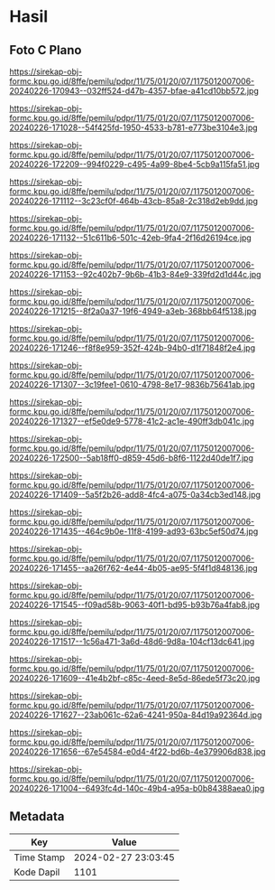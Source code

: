 # Hasil

## Foto C Plano

https://sirekap-obj-formc.kpu.go.id/8ffe/pemilu/pdpr/11/75/01/20/07/1175012007006-20240226-170943--032ff524-d47b-4357-bfae-a41cd10bb572.jpg

https://sirekap-obj-formc.kpu.go.id/8ffe/pemilu/pdpr/11/75/01/20/07/1175012007006-20240226-171028--54f425fd-1950-4533-b781-e773be3104e3.jpg

https://sirekap-obj-formc.kpu.go.id/8ffe/pemilu/pdpr/11/75/01/20/07/1175012007006-20240226-172209--994f0229-c495-4a99-8be4-5cb9a115fa51.jpg

https://sirekap-obj-formc.kpu.go.id/8ffe/pemilu/pdpr/11/75/01/20/07/1175012007006-20240226-171112--3c23cf0f-464b-43cb-85a8-2c318d2eb9dd.jpg

https://sirekap-obj-formc.kpu.go.id/8ffe/pemilu/pdpr/11/75/01/20/07/1175012007006-20240226-171132--51c611b6-501c-42eb-9fa4-2f16d26194ce.jpg

https://sirekap-obj-formc.kpu.go.id/8ffe/pemilu/pdpr/11/75/01/20/07/1175012007006-20240226-171153--92c402b7-9b6b-41b3-84e9-339fd2d1d44c.jpg

https://sirekap-obj-formc.kpu.go.id/8ffe/pemilu/pdpr/11/75/01/20/07/1175012007006-20240226-171215--8f2a0a37-19f6-4949-a3eb-368bb64f5138.jpg

https://sirekap-obj-formc.kpu.go.id/8ffe/pemilu/pdpr/11/75/01/20/07/1175012007006-20240226-171246--f8f8e959-352f-424b-94b0-d1f71848f2e4.jpg

https://sirekap-obj-formc.kpu.go.id/8ffe/pemilu/pdpr/11/75/01/20/07/1175012007006-20240226-171307--3c19fee1-0610-4798-8e17-9836b75641ab.jpg

https://sirekap-obj-formc.kpu.go.id/8ffe/pemilu/pdpr/11/75/01/20/07/1175012007006-20240226-171327--ef5e0de9-5778-41c2-ac1e-490ff3db041c.jpg

https://sirekap-obj-formc.kpu.go.id/8ffe/pemilu/pdpr/11/75/01/20/07/1175012007006-20240226-172500--5ab18ff0-d859-45d6-b8f6-1122d40de1f7.jpg

https://sirekap-obj-formc.kpu.go.id/8ffe/pemilu/pdpr/11/75/01/20/07/1175012007006-20240226-171409--5a5f2b26-add8-4fc4-a075-0a34cb3ed148.jpg

https://sirekap-obj-formc.kpu.go.id/8ffe/pemilu/pdpr/11/75/01/20/07/1175012007006-20240226-171435--464c9b0e-11f8-4199-ad93-63bc5ef50d74.jpg

https://sirekap-obj-formc.kpu.go.id/8ffe/pemilu/pdpr/11/75/01/20/07/1175012007006-20240226-171455--aa26f762-4e44-4b05-ae95-5f4f1d848136.jpg

https://sirekap-obj-formc.kpu.go.id/8ffe/pemilu/pdpr/11/75/01/20/07/1175012007006-20240226-171545--f09ad58b-9063-40f1-bd95-b93b76a4fab8.jpg

https://sirekap-obj-formc.kpu.go.id/8ffe/pemilu/pdpr/11/75/01/20/07/1175012007006-20240226-171517--1c56a471-3a6d-48d6-9d8a-104cf13dc641.jpg

https://sirekap-obj-formc.kpu.go.id/8ffe/pemilu/pdpr/11/75/01/20/07/1175012007006-20240226-171609--41e4b2bf-c85c-4eed-8e5d-86ede5f73c20.jpg

https://sirekap-obj-formc.kpu.go.id/8ffe/pemilu/pdpr/11/75/01/20/07/1175012007006-20240226-171627--23ab061c-62a6-4241-950a-84d19a92364d.jpg

https://sirekap-obj-formc.kpu.go.id/8ffe/pemilu/pdpr/11/75/01/20/07/1175012007006-20240226-171656--67e54584-e0d4-4f22-bd6b-4e379906d838.jpg

https://sirekap-obj-formc.kpu.go.id/8ffe/pemilu/pdpr/11/75/01/20/07/1175012007006-20240226-171004--6493fc4d-140c-49b4-a95a-b0b84388aea0.jpg


## Metadata

| Key        | Value               |
| ---------- | ------------------- |
| Time Stamp | 2024-02-27 23:03:45 |
| Kode Dapil | 1101                |



